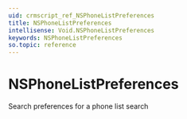 ```yaml
---
uid: crmscript_ref_NSPhoneListPreferences
title: NSPhoneListPreferences
intellisense: Void.NSPhoneListPreferences
keywords: NSPhoneListPreferences
so.topic: reference
---
```


# NSPhoneListPreferences

Search preferences for a phone list search
